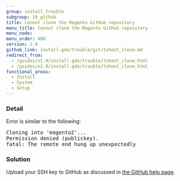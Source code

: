 ```yaml
---
group: install_trouble
subgroup: 10_github
title: Cannot clone the Magento GitHub repository
menu_title: Cannot clone the Magento GitHub repository
menu_node:
menu_order: 400
version: 2.0
github_link: install-gde/trouble/git/tshoot_clone.md
redirect_from:
  - /guides/v1.0/install-gde/trouble/tshoot_clone.html
  - /guides/v2.0/install-gde/trouble/tshoot_clone.html
functional_areas:
  - Install
  - System
  - Setup
---
```


### Detail

Error is similar to the following:

<pre>Cloning into 'magento2'...
Permission denied (publickey).
fatal: The remote end hung up unexpectedly</pre>

### Solution

Upload your SSH key to GitHub as discussed in <a href="https://help.github.com/articles/generating-ssh-keys" target="_blank">the GitHub help page</a>.

